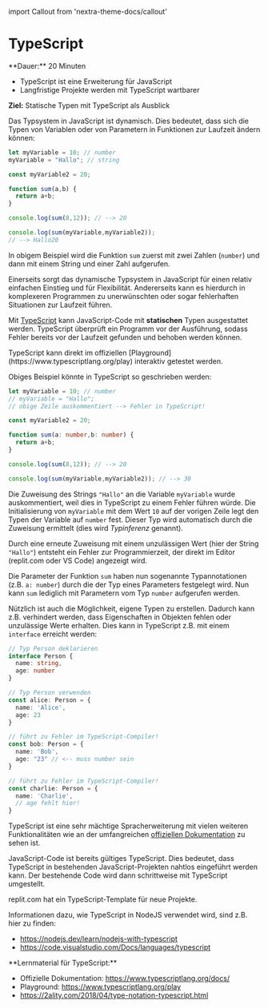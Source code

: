 import Callout from 'nextra-theme-docs/callout'

# TypeScript

<Callout>  
  **Dauer:** 20 Minuten

  - TypeScript ist eine Erweiterung für JavaScript
  - Langfristige Projekte werden mit TypeScript wartbarer 

  **Ziel:** Statische Typen mit TypeScript als Ausblick
</Callout>

Das Typsystem in JavaScript ist dynamisch.
Dies bedeutet, dass sich die
Typen von Variablen oder von Parametern in
Funktionen zur Laufzeit ändern können:

```js
let myVariable = 10; // number
myVariable = "Hallo"; // string 

const myVariable2 = 20;

function sum(a,b) {
  return a+b;
}

console.log(sum(8,12)); // --> 20

console.log(sum(myVariable,myVariable2));
// --> Hallo20
```

In obigem Beispiel wird die Funktion `sum`
zuerst mit zwei Zahlen (`number`) und dann
mit einem String und einer Zahl aufgerufen.

Einerseits sorgt das dynamische Typsystem in
JavaScript für einen relativ einfachen Einstieg
und für Flexibilität. Andererseits kann es
hierdurch in komplexeren Programmen zu 
unerwünschten oder sogar fehlerhaften Situationen
zur Laufzeit führen. 

Mit [TypeScript](https://typescriptlang.org) 
kann JavaScript-Code mit
**statischen** Typen ausgestattet werden.
TypeScript überprüft ein Programm vor der
Ausführung, sodass Fehler bereits vor
der Laufzeit gefunden und behoben werden können.

<Callout type="warning">
TypeScript kann direkt im offiziellen
[Playground](https://www.typescriptlang.org/play)
interaktiv getestet werden.
</Callout>

Obiges Beispiel könnte in TypeScript so 
geschrieben werden:

```ts
let myVariable = 10; // number
// myVariable = "Hallo"; 
// obige Zeile auskommentiert --> Fehler in TypeScript!

const myVariable2 = 20;

function sum(a: number,b: number) {
  return a+b;
}

console.log(sum(8,12)); // --> 20

console.log(sum(myVariable,myVariable2)); // --> 30
```

Die Zuweisung des Strings `"Hallo"` an die
Variable `myVariable` wurde auskommentiert,
weil dies in TypeScript zu einem Fehler
führen würde. Die Initialisierung von `myVariable`
mit dem Wert `10` auf der vorigen Zeile legt
den Typen der Variable auf `number` fest. Dieser
Typ wird automatisch durch die Zuweisung 
ermittelt (dies wird _Typinferenz_ genannt).

Durch eine erneute Zuweisung mit einem unzulässigen
Wert (hier der String `"Hallo"`) entsteht ein
Fehler zur Programmierzeit, der direkt im Editor
(replit.com oder VS Code) angezeigt wird.

Die Parameter der Funktion `sum` haben nun
sogenannte Typannotationen (z.B. `a: number`)
durch die der Typ eines Parameters festgelegt
wird. Nun kann `sum` lediglich mit Parametern
vom Typ `number` aufgerufen werden.

Nützlich ist auch die Möglichkeit, eigene
Typen zu erstellen. Dadurch kann z.B. verhindert
werden, dass Eigenschaften in Objekten fehlen 
oder unzulässige Werte erhalten. Dies kann in 
TypeScript z.B. mit einem `interface` erreicht 
werden:

```ts
// Typ Person deklarieren
interface Person {
  name: string,
  age: number
}

// Typ Person verwenden
const alice: Person = {
  name: 'Alice',
  age: 23
}

// führt zu Fehler im TypeScript-Compiler!
const bob: Person = {
  name: 'Bob',
  age: "23" // <-- muss number sein
}

// führt zu Fehler im TypeScript-Compiler!
const charlie: Person = {
  name: 'Charlie',
  // age fehlt hier!
}
```

TypeScript ist eine sehr mächtige Spracherweiterung
mit vielen weiteren Funktionalitäten wie an der 
umfangreichen [offiziellen Dokumentation](https://www.typescriptlang.org/docs/) 
zu sehen ist.

JavaScript-Code ist bereits gültiges TypeScript.
Dies bedeutet, dass TypeScript in bestehenden 
JavaScript-Projekten nahtlos eingeführt werden 
kann. Der bestehende Code wird dann schrittweise
mit TypeScript umgestellt.

replit.com hat ein TypeScript-Template für neue
Projekte. 

Informationen dazu, wie TypeScript in NodeJS
verwendet wird, sind z.B. hier zu finden:

- https://nodejs.dev/learn/nodejs-with-typescript
- https://code.visualstudio.com/Docs/languages/typescript


<Callout type="warning">
**Lernmaterial für TypeScript:**

- Offizielle Dokumentation: https://www.typescriptlang.org/docs/
- Playground: https://www.typescriptlang.org/play
- https://2ality.com/2018/04/type-notation-typescript.html
</Callout>
